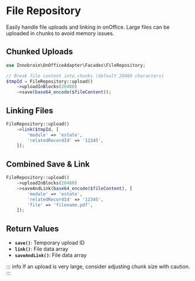 # File Repository

Easily handle file uploads and linking in onOffice. Large files can be uploaded in chunks to avoid memory issues.

## Chunked Uploads
```php
use Innobrain\OnOfficeAdapter\Facades\FileRepository;

// Break file content into chunks (default 20480 characters)
$tmpId = FileRepository::upload()
    ->uploadInBlocks(20480)
    ->save(base64_encode($fileContent));
```

## Linking Files
```php
FileRepository::upload()
    ->link($tmpId, [
        'module' => 'estate',
        'relatedRecordId' => '12345',
    ]);
```

## Combined Save & Link
```php
FileRepository::upload()
    ->uploadInBlocks(20480)
    ->saveAndLink(base64_encode($fileContent), [
        'module' => 'estate',
        'relatedRecordId' => '12345',
        'file' => 'filename.pdf',
    ]);
```

## Return Values
- **`save()`**: Temporary upload ID
- **`link()`**: File data array
- **`saveAndLink()`**: File data array

::: info
If an upload is very large, consider adjusting chunk size with caution.
:::